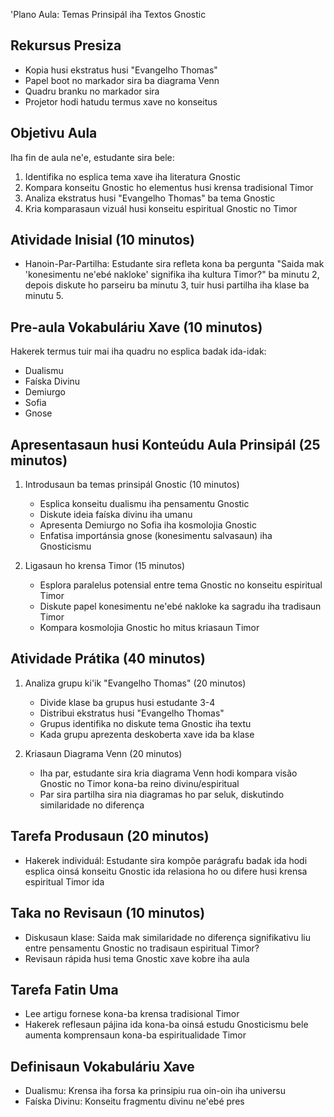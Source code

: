 'Plano Aula: Temas Prinsipál iha Textos Gnostic

## Rekursus Presiza

- Kopia husi ekstratus husi "Evangelho Thomas"
- Papel boot no markador sira ba diagrama Venn
- Quadru branku no markador sira
- Projetor hodi hatudu termus xave no konseitus

## Objetivu Aula

Iha fin de aula ne'e, estudante sira bele:
1. Identifika no esplica tema xave iha literatura Gnostic
2. Kompara konseitu Gnostic ho elementus husi krensa tradisional Timor
3. Analiza ekstratus husi "Evangelho Thomas" ba tema Gnostic
4. Kria komparasaun vizuál husi konseitu espiritual Gnostic no Timor

## Atividade Inisial (10 minutos)

- Hanoin-Par-Partilha: Estudante sira refleta kona ba pergunta "Saida mak 'konesimentu ne'ebé nakloke' signifika iha kultura Timor?" ba minutu 2, depois diskute ho parseiru ba minutu 3, tuir husi partilha iha klase ba minutu 5.

## Pre-aula Vokabuláriu Xave (10 minutos)

Hakerek termus tuir mai iha quadru no esplica badak ida-idak:
- Dualismu
- Faíska Divinu
- Demiurgo
- Sofia
- Gnose

## Apresentasaun husi Konteúdu Aula Prinsipál (25 minutos)

1. Introdusaun ba temas prinsipál Gnostic (10 minutos)
   - Esplica konseitu dualismu iha pensamentu Gnostic
   - Diskute ideia faíska divinu iha umanu
   - Apresenta Demiurgo no Sofia iha kosmolojia Gnostic
   - Enfatisa importánsia gnose (konesimentu salvasaun) iha Gnosticismu

2. Ligasaun ho krensa Timor (15 minutos)
   - Esplora paralelus potensial entre tema Gnostic no konseitu espiritual Timor
   - Diskute papel konesimentu ne'ebé nakloke ka sagradu iha tradisaun Timor
   - Kompara kosmolojia Gnostic ho mitus kriasaun Timor

## Atividade Prátika (40 minutos)

1. Analiza grupu ki'ik "Evangelho Thomas" (20 minutos)
   - Divide klase ba grupus husi estudante 3-4
   - Distribui ekstratus husi "Evangelho Thomas"
   - Grupus identifika no diskute tema Gnostic iha textu
   - Kada grupu aprezenta deskoberta xave ida ba klase

2. Kriasaun Diagrama Venn (20 minutos)
   - Iha par, estudante sira kria diagrama Venn hodi kompara visão Gnostic no Timor kona-ba reino divinu/espiritual
   - Par sira partilha sira nia diagramas ho par seluk, diskutindo similaridade no diferença

## Tarefa Produsaun (20 minutos)

- Hakerek individuál: Estudante sira kompõe parágrafu badak ida hodi esplica oinsá konseitu Gnostic ida relasiona ho ou difere husi krensa espiritual Timor ida

## Taka no Revisaun (10 minutos)

- Diskusaun klase: Saida mak similaridade no diferença signifikativu liu entre pensamentu Gnostic no tradisaun espiritual Timor?
- Revisaun rápida husi tema Gnostic xave kobre iha aula

## Tarefa Fatin Uma

- Lee artigu fornese kona-ba krensa tradisional Timor
- Hakerek reflesaun pájina ida kona-ba oinsá estudu Gnosticismu bele aumenta komprensaun kona-ba espiritualidade Timor

## Definisaun Vokabuláriu Xave

- Dualismu: Krensa iha forsa ka prinsipiu rua oin-oin iha universu
- Faíska Divinu: Konseitu fragmentu divinu ne'ebé pres